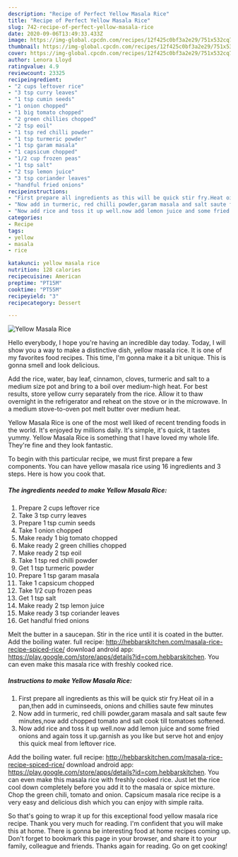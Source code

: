 ```yaml
---
description: "Recipe of Perfect Yellow Masala Rice"
title: "Recipe of Perfect Yellow Masala Rice"
slug: 742-recipe-of-perfect-yellow-masala-rice
date: 2020-09-06T13:49:33.433Z
image: https://img-global.cpcdn.com/recipes/12f425c0bf3a2e29/751x532cq70/yellow-masala-rice-recipe-main-photo.jpg
thumbnail: https://img-global.cpcdn.com/recipes/12f425c0bf3a2e29/751x532cq70/yellow-masala-rice-recipe-main-photo.jpg
cover: https://img-global.cpcdn.com/recipes/12f425c0bf3a2e29/751x532cq70/yellow-masala-rice-recipe-main-photo.jpg
author: Lenora Lloyd
ratingvalue: 4.9
reviewcount: 23325
recipeingredient:
- "2 cups leftover rice"
- "3 tsp curry leaves"
- "1 tsp cumin seeds"
- "1 onion chopped"
- "1 big tomato chopped"
- "2 green chillies chopped"
- "2 tsp eoil"
- "1 tsp red chilli powder"
- "1 tsp turmeric powder"
- "1 tsp garam masala"
- "1 capsicum chopped"
- "1/2 cup frozen peas"
- "1 tsp salt"
- "2 tsp lemon juice"
- "3 tsp coriander leaves"
- "handful fried onions"
recipeinstructions:
- "First prepare all ingredients as this will be quick stir fry.Heat oil in a pan,then add in cuminseeds, onions and chillies saute few minutes"
- "Now add in turmeric, red chilli powder,garam masala and salt saute few minutes,now add chopped tomato and salt cook till tomatoes softened."
- "Now add rice and toss it up well.now add lemon juice and some fried onions and again toss it up.garnish as you like but serve hot and enjoy this quick meal from leftover rice."
categories:
- Recipe
tags:
- yellow
- masala
- rice

katakunci: yellow masala rice 
nutrition: 128 calories
recipecuisine: American
preptime: "PT15M"
cooktime: "PT55M"
recipeyield: "3"
recipecategory: Dessert

---
```



![Yellow Masala Rice](https://img-global.cpcdn.com/recipes/12f425c0bf3a2e29/751x532cq70/yellow-masala-rice-recipe-main-photo.jpg)

Hello everybody, I hope you're having an incredible day today. Today, I will show you a way to make a distinctive dish, yellow masala rice. It is one of my favorites food recipes. This time, I'm gonna make it a bit unique. This is gonna smell and look delicious.

Add the rice, water, bay leaf, cinnamon, cloves, turmeric and salt to a medium size pot and bring to a boil over medium-high heat. For best results, store yellow curry separately from the rice. Allow it to thaw overnight in the refrigerator and reheat on the stove or in the microwave. In a medium stove-to-oven pot melt butter over medium heat.

Yellow Masala Rice is one of the most well liked of recent trending foods in the world. It's enjoyed by millions daily. It's simple, it's quick, it tastes yummy. Yellow Masala Rice is something that I have loved my whole life. They're fine and they look fantastic.


To begin with this particular recipe, we must first prepare a few components. You can have yellow masala rice using 16 ingredients and 3 steps. Here is how you cook that.

<!--inarticleads1-->

##### The ingredients needed to make Yellow Masala Rice:

1. Prepare 2 cups leftover rice
1. Take 3 tsp curry leaves
1. Prepare 1 tsp cumin seeds
1. Take 1 onion chopped
1. Make ready 1 big tomato chopped
1. Make ready 2 green chillies chopped
1. Make ready 2 tsp eoil
1. Take 1 tsp red chilli powder
1. Get 1 tsp turmeric powder
1. Prepare 1 tsp garam masala
1. Take 1 capsicum chopped
1. Take 1/2 cup frozen peas
1. Get 1 tsp salt
1. Make ready 2 tsp lemon juice
1. Make ready 3 tsp coriander leaves
1. Get handful fried onions


Melt the butter in a saucepan. Stir in the rice until it is coated in the butter. Add the boiling water. full recipe: http://hebbarskitchen.com/masala-rice-recipe-spiced-rice/ download android app: https://play.google.com/store/apps/details?id=com.hebbarskitchen. You can even make this masala rice with freshly cooked rice. 

<!--inarticleads2-->

##### Instructions to make Yellow Masala Rice:

1. First prepare all ingredients as this will be quick stir fry.Heat oil in a pan,then add in cuminseeds, onions and chillies saute few minutes
1. Now add in turmeric, red chilli powder,garam masala and salt saute few minutes,now add chopped tomato and salt cook till tomatoes softened.
1. Now add rice and toss it up well.now add lemon juice and some fried onions and again toss it up.garnish as you like but serve hot and enjoy this quick meal from leftover rice.


Add the boiling water. full recipe: http://hebbarskitchen.com/masala-rice-recipe-spiced-rice/ download android app: https://play.google.com/store/apps/details?id=com.hebbarskitchen. You can even make this masala rice with freshly cooked rice. Just let the rice cool down completely before you add it to the masala or spice mixture. Chop the green chili, tomato and onion. Capsicum masala rice recipe is a very easy and delicious dish which you can enjoy with simple raita. 

So that's going to wrap it up for this exceptional food yellow masala rice recipe. Thank you very much for reading. I'm confident that you will make this at home. There is gonna be interesting food at home recipes coming up. Don't forget to bookmark this page in your browser, and share it to your family, colleague and friends. Thanks again for reading. Go on get cooking!
